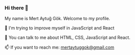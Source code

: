 ### Hi there 👋

My name is Mert Aytuğ Gök. Welcome to my profile.


🔭 I'm trying to improve myself in JavaScript and React

💬 You can talk to me about HTML, CSS, JavaScript and React.

📫 If you want to reach me:
mertaytuggok@gmail.com
<!--
**mertaytuggok/mertaytuggok** is a ✨ _special_ ✨ repository because its `README.md` (this file) appears on your GitHub profile.

Here are some ideas to get you started:

- 🔭 I’m currently working on ...
- 🌱 I’m currently learning ...
- 👯 I’m looking to collaborate on ...
- 🤔 I’m looking for help with ...
- 💬 Ask me about ...
- 📫 How to reach me: ...
- 😄 Pronouns: ...
- ⚡ Fun fact: ...
-->
